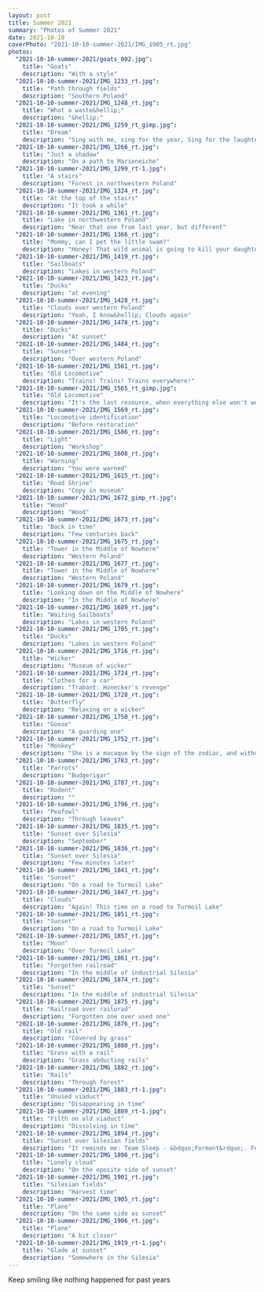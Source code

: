 ```yaml
---
layout: post
title: Summer 2021
summary: "Photos of Summer 2021"
date: 2021-10-10
coverPhoto: "2021-10-10-summer-2021/IMG_1905_rt.jpg"
photos:
  "2021-10-10-summer-2021/goats_002.jpg":
    title: "Goats"
    description: "With a style"
  "2021-10-10-summer-2021/IMG_1233_rt.jpg":
    title: "Path through fields"
    description: "Southern Poland"
  "2021-10-10-summer-2021/IMG_1248_rt.jpg":
    title: "What a waste&hellip;"
    description: "&hellip;"
  "2021-10-10-summer-2021/IMG_1259_rt_gimp.jpg":
    title: "Dream"
    description: "Sing with me, sing for the year, Sing for the laughter, sing for the tear, Sing with me if it's just for today&hellip;"
  "2021-10-10-summer-2021/IMG_1266_rt.jpg":
    title: "Just a shadow"
    description: "On a path to Marieneiche"
  "2021-10-10-summer-2021/IMG_1299_rt-1.jpg":
    title: "A stairs"
    description: "Forest in northwestern Poland"
  "2021-10-10-summer-2021/IMG_1324_rt.jpg":
    title: "At the top of the stairs"
    description: "It took a while"
  "2021-10-10-summer-2021/IMG_1361_rt.jpg":
    title: "Lake in northwestern Poland"
    description: "Near that one from last year, but different"
  "2021-10-10-summer-2021/IMG_1366_rt.jpg":
    title: "Mommy, can I pet the little swam?"
    description: "Honey! That wild animal is going to kill your daughter! 😆"
  "2021-10-10-summer-2021/IMG_1419_rt.jpg":
    title: "Sailboats"
    description: "Lakes in western Poland"
  "2021-10-10-summer-2021/IMG_1423_rt.jpg":
    title: "Ducks"
    description: "at evening"
  "2021-10-10-summer-2021/IMG_1428_rt.jpg":
    title: "Clouds over western Poland"
    description: "Yeah, I know&hellip; Clouds again"
  "2021-10-10-summer-2021/IMG_1478_rt.jpg":
    title: "Ducks"
    description: "At sunset"
  "2021-10-10-summer-2021/IMG_1484_rt.jpg":
    title: "Sunset"
    description: "Over western Poland"
  "2021-10-10-summer-2021/IMG_1561_rt.jpg":
    title: "Old Locomotive"
    description: "Trains! Trains! Trains everywhere!"
  "2021-10-10-summer-2021/IMG_1565_rt_gimp.jpg":
    title: "Old Locomotive"
    description: "It's the last resource, when everything else won't work"
  "2021-10-10-summer-2021/IMG_1569_rt.jpg":
    title: "Locomotive identification"
    description: "Before restoration"
  "2021-10-10-summer-2021/IMG_1586_rt.jpg":
    title: "Light"
    description: "Workshop"
  "2021-10-10-summer-2021/IMG_1608_rt.jpg":
    title: "Warning"
    description: "You were warned"
  "2021-10-10-summer-2021/IMG_1615_rt.jpg":
    title: "Road Shrine"
    description: "Copy in museum"
  "2021-10-10-summer-2021/IMG_1672_gimp_rt.jpg":
    title: "Wood"
    description: "Wood"
  "2021-10-10-summer-2021/IMG_1673_rt.jpg":
    title: "Back in time"
    description: "Few centuries back"
  "2021-10-10-summer-2021/IMG_1675_rt.jpg":
    title: "Tower in the Middle of Nowhere"
    description: "Western Poland"
  "2021-10-10-summer-2021/IMG_1677_rt.jpg":
    title: "Tower in the Middle of Nowhere"
    description: "Western Poland"
  "2021-10-10-summer-2021/IMG_1679_rt.jpg":
    title: "Looking down on the Middle of Nowhere"
    description: "In the Middle of Nowhere"
  "2021-10-10-summer-2021/IMG_1689_rt.jpg":
    title: "Waiting Sailboats"
    description: "Lakes in western Poland"
  "2021-10-10-summer-2021/IMG_1705_rt.jpg":
    title: "Ducks"
    description: "Lakes in western Poland"
  "2021-10-10-summer-2021/IMG_1716_rt.jpg":
    title: "Wicker"
    description: "Museum of wicker"
  "2021-10-10-summer-2021/IMG_1724_rt.jpg":
    title: "Clothes for a car"
    description: "Trabant: Honecker's revenge"
  "2021-10-10-summer-2021/IMG_1728_rt.jpg":
    title: "Butterfly"
    description: "Relaxing on a wicker"
  "2021-10-10-summer-2021/IMG_1750_rt.jpg":
    title: "Goose"
    description: "A guarding one"
  "2021-10-10-summer-2021/IMG_1752_rt.jpg":
    title: "Monkey"
    description: "She is a macaque by the sign of the zodiac, and without a sign she is a macaque // Leningrad"
  "2021-10-10-summer-2021/IMG_1783_rt.jpg":
    title: "Parrots"
    description: "Budgerigar"
  "2021-10-10-summer-2021/IMG_1787_rt.jpg":
    title: "Rodent"
    description: ""
  "2021-10-10-summer-2021/IMG_1796_rt.jpg":
    title: "Peafowl"
    description: "Through leaves"
  "2021-10-10-summer-2021/IMG_1835_rt.jpg":
    title: "Sunset over Silesia"
    description: "September"
  "2021-10-10-summer-2021/IMG_1836_rt.jpg":
    title: "Sunset over Silesia"
    description: "Few minutes later"
  "2021-10-10-summer-2021/IMG_1841_rt.jpg":
    title: "Sunset"
    description: "On a road to Turmoil Lake"
  "2021-10-10-summer-2021/IMG_1847_rt.jpg":
    title: "Clouds"
    description: "Again! This time on a road to Turmoil Lake"
  "2021-10-10-summer-2021/IMG_1851_rt.jpg":
    title: "Sunset"
    description: "On a road to Turmoil Lake"
  "2021-10-10-summer-2021/IMG_1857_rt.jpg":
    title: "Moon"
    description: "Over Turmoil Lake"
  "2021-10-10-summer-2021/IMG_1861_rt.jpg":
    title: "Forgotten railroad"
    description: "In the middle of industrial Silesia"
  "2021-10-10-summer-2021/IMG_1874_rt.jpg":
    title: "Sunset"
    description: "In the middle of industrial Silesia"
  "2021-10-10-summer-2021/IMG_1875_rt.jpg":
    title: "Railroad over railorad"
    description: "Forgotten one over used one"
  "2021-10-10-summer-2021/IMG_1876_rt.jpg":
    title: "Old rail"
    description: "Covered by grass"
  "2021-10-10-summer-2021/IMG_1880_rt.jpg":
    title: "Grass with a rail"
    description: "Grass abducting rails"
  "2021-10-10-summer-2021/IMG_1882_rt.jpg":
    title: "Rails"
    description: "Through forest"
  "2021-10-10-summer-2021/IMG_1883_rt-1.jpg":
    title: "Unused viaduct"
    description: "Disappearing in time"
  "2021-10-10-summer-2021/IMG_1889_rt-1.jpg":
    title: "Filth on old viaduct"
    description: "Dissolving in time"
  "2021-10-10-summer-2021/IMG_1894_rt.jpg":
    title: "Sunset over Silesian fields"
    description: "It reminds me: Team Sleep - &bdquo;Formant&rdquo;. Feel my nostalgia"
  "2021-10-10-summer-2021/IMG_1896_rt.jpg":
    title: "Lonely cloud"
    description: "On the oposite side of sunset"
  "2021-10-10-summer-2021/IMG_1901_rt.jpg":
    title: "Silesian fields"
    description: "Harvest time"
  "2021-10-10-summer-2021/IMG_1905_rt.jpg":
    title: "Plane"
    description: "On the same side as sunset"
  "2021-10-10-summer-2021/IMG_1906_rt.jpg":
    title: "Plane"
    description: "A bit closer"
  "2021-10-10-summer-2021/IMG_1919_rt-1.jpg":
    title: "Glade at sunset"
    description: "Somewhere in the Silesia"
---
```


Keep smiling like nothing happened for past years
